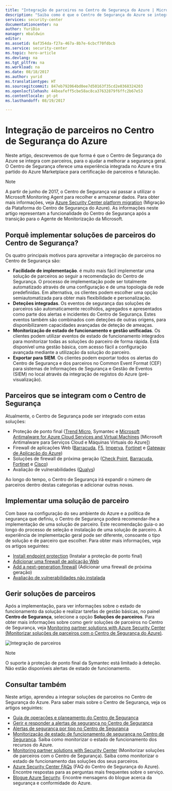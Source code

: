 ```yaml
---
title: "Integração de parceiros no Centro de Segurança do Azure | Microsoft Docs"
description: "Saiba como é que o Centro de Segurança do Azure se integra com parceiros, para melhorar a segurança geral dos seus recursos do Azure."
services: security-center
documentationcenter: na
author: YuriDio
manager: mbaldwin
editor: 
ms.assetid: 6af354da-f27a-467a-8b7e-6cbcf70fdbcb
ms.service: security-center
ms.topic: hero-article
ms.devlang: na
ms.tgt_pltfrm: na
ms.workload: na
ms.date: 08/18/2017
ms.author: yurid
ms.translationtype: HT
ms.sourcegitcommit: 847eb792064bd0ee7d50163f35cd2e0368324203
ms.openlocfilehash: 44beafeff5cbe58ac8ca37632879f6ffc2b67e53
ms.contentlocale: pt-pt
ms.lasthandoff: 08/19/2017

---
```

# <a name="partner-integration-in-azure-security-center"></a>Integração de parceiros no Centro de Segurança do Azure

Neste artigo, descrevemos de que forma é que o Centro de Segurança do Azure se integra com parceiros, para o ajudar a melhorar a segurança geral. O Centro de Segurança oferece uma experiência integrada no Azure e tira partido do Azure Marketplace para certificação de parceiros e faturação.

> [!NOTE] 
> A partir de junho de 2017, o Centro de Segurança vai passar a utilizar o Microsoft Monitoring Agent para recolher e armazenar dados. Para obter mais informações, veja [Azure Security Center platform migration](security-center-platform-migration.md) (Migração da Plataforma do Centro de Segurança do Azure). As informações neste artigo representam a funcionalidade do Centro de Segurança após a transição para o Agente de Monitorização da Microsoft.
>

## <a name="why-deploy-partner-solutions-from-security-center"></a>Porquê implementar soluções de parceiros do Centro de Segurança?

Os quatro principais motivos para aproveitar a integração de parceiros no Centro de Segurança são:

- **Facilidade de implementação**. é muito mais fácil implementar uma solução de parceiros ao seguir a recomendação do Centro de Segurança. O processo de implementação pode ser totalmente automatizado através de uma configuração e de uma topologia de rede predefinidas. Em alternativa, os clientes podem escolher uma opção semiautomatizada para obter mais flexibilidade e personalização.
- **Deteções integradas**. Os eventos de segurança das soluções de parceiros são automaticamente recolhidos, agregados e apresentados como parte dos alertas e incidentes do Centro de Segurança. Estes eventos também são combinados com deteções de outras origens, para disponibilizarem capacidades avançadas de deteção de ameaças.
- **Monitorização de estado de funcionamento e gestão unificadas**. Os clientes podem utilizar eventos de estado de funcionamento integrados para monitorizar todas as soluções do parceiro de forma rápida. Está disponível uma gestão básica, com acesso fácil a configuração avançada mediante a utilização da solução do parceiro.
- **Exportar para SIEM**. Os clientes podem exportar todos os alertas do Centro de Segurança e dos parceiros no Common Event Format (CEF) para sistemas de Informações de Segurança e Gestão de Eventos (SIEM) no local através da integração de registos do Azure (pré-visualização).


## <a name="partners-that-integrate-with-security-center"></a>Parceiros que se integram com o Centro de Segurança

Atualmente, o Centro de Segurança pode ser integrado com estas soluções:

- Proteção de ponto final ([Trend Micro](https://help.deepsecurity.trendmicro.com/azure-marketplace-getting-started-with-deep-security.html), Symantec e [Microsoft Antimalware for Azure Cloud Services and Virtual Machines](https://docs.microsoft.com/azure/security/azure-security-antimalware) [Microsoft Antimalware para Serviços Cloud e Máquinas Virtuais do Azure]) 
- Firewall de aplicações Web ([Barracuda](https://www.barracuda.com/products/webapplicationfirewall), [F5](https://support.f5.com/kb/en-us/products/big-ip_asm/manuals/product/bigip-ve-web-application-firewall-microsoft-azure-12-0-0.html), [Imperva](https://www.imperva.com/Products/WebApplicationFirewall-WAF), [Fortinet](https://www.fortinet.com/resources.html?limit=10&search=&document-type=data-sheets) e [Gateway de Aplicação do Azure](https://azure.microsoft.com/blog/azure-web-application-firewall-waf-generally-available/)) 
- Soluções de firewall de próxima geração ([Check Point](https://www.checkpoint.com/products/vsec-microsoft-azure/), [Barracuda](https://campus.barracuda.com/product/nextgenfirewallf/article/NGF/AzureDeployment/), [Fortinet](http://docs.fortinet.com/d/fortigate-fortios-handbook-the-complete-guide-to-fortios-5.2) e [Cisco](http://www.cisco.com/c/en/us/td/docs/security/firepower/quick_start/azure/ftdv-azure-qsg.html)) 
- Avaliação de vulnerabilidades ([Qualys](https://www.qualys.com/public-clouds/microsoft-azure/))  

Ao longo do tempo, o Centro de Segurança irá expandir o número de parceiros dentro destas categorias e adicionar outras novas. 

## <a name="deploy-a-partner-solution"></a>Implementar uma solução de parceiro

Com base na configuração do seu ambiente do Azure e a política de segurança que definiu, o Centro de Segurança poderá recomendar-lhe a implementação de uma solução de parceiro. Este recomendação guia-o ao longo do processo de seleção e instalação de uma solução de parceiro. A experiência de implementação geral pode ser diferente, consoante o tipo de solução e de parceiro que escolher. Para obter mais informações, veja os artigos seguintes:

- [Install endpoint protection](security-center-install-endpoint-protection.md) (Instalar a proteção de ponto final)
- [Adicionar uma firewall de aplicação Web](security-center-add-web-application-firewall.md)
- [Add a next-generation firewall](security-center-add-next-generation-firewall.md) (Adicionar uma firewall de próxima geração)
- [Avaliação de vulnerabilidades não instalada](security-center-vulnerability-assessment-recommendations.md)

## <a name="manage-partner-solutions"></a>Gerir soluções de parceiros

Após a implementação, para ver informações sobre o estado de funcionamento da solução e realizar tarefas de gestão básicas, no painel **Centro de Segurança**, selecione a opção **Soluções de parceiros**. Para obter mais informações sobre como gerir soluções de parceiros no Centro de Segurança, veja [Monitoring partner solutions with Azure Security Center (Monitorizar soluções de parceiros com o Centro de Segurança do Azure)](security-center-partner-solutions.md).

![Integração de parceiros](./media/security-center-partner-integration/security-center-partner-integration-fig1-new2.png)

> [!NOTE]
> O suporte à proteção de ponto final da Symantec está limitado à deteção. Não estão disponíveis alertas de estado de funcionamento.
>

## <a name="see-also"></a>Consultar também

Neste artigo, aprendeu a integrar soluções de parceiros no Centro de Segurança do Azure. Para saber mais sobre o Centro de Segurança, veja os artigos seguintes:

* [Guia de operações e planeamento do Centro de Segurança](security-center-planning-and-operations-guide.md)
* [Gerir e responder a alertas de segurança no Centro de Segurança](security-center-managing-and-responding-alerts.md)
* [Alertas de segurança por tipo no Centro de Segurança](security-center-alerts-type.md)
* [Monitorização de estado de funcionamento de segurança no Centro de Segurança](security-center-monitoring.md). Saiba como monitorizar o estado de funcionamento dos recursos do Azure.
* [Monitoring partner solutions with Security Center](security-center-partner-solutions.md) (Monitorizar soluções de parceiros com o Centro de Segurança). Saiba como monitorizar o estado de funcionamento das soluções dos seus parceiros.
* [Azure Security Center FAQs](security-center-faq.md) (FAQ do Centro de Segurança do Azure). Encontre respostas para as perguntas mais frequentes sobre o serviço.
* [Blogue Azure Security](http://blogs.msdn.com/b/azuresecurity/). Encontre mensagens do blogue acerca da segurança e conformidade do Azure.

